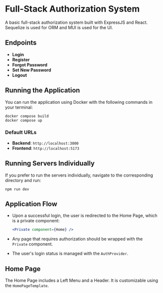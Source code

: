 # Full-Stack Authorization System

A basic full-stack authorization system built with ExpressJS and React.
Sequelize is used for ORM and MUI is used for the UI.

## Endpoints

- **Login**
- **Register**
- **Forgot Password**
- **Set New Password**
- **Logout**

## Running the Application

You can run the application using Docker with the following commands in your terminal:

```
docker compose build
docker compose up
```

### Default URLs

- **Backend**: `http://localhost:3000`
- **Frontend**: `http://localhost:5173`

## Running Servers Individually

If you prefer to run the servers individually, navigate to the corresponding directory and run:

```
npm run dev
```

## Application Flow

- Upon a successful login, the user is redirected to the Home Page, which is a private component:

  ```jsx
  <Private component={Home} />
  ```

- Any page that requires authorization should be wrapped with the `Private` component.
- The user's login status is managed with the `AuthProvider`.

## Home Page

The Home Page includes a Left Menu and a Header. It is customizable using the `HomePageTemplate`.

